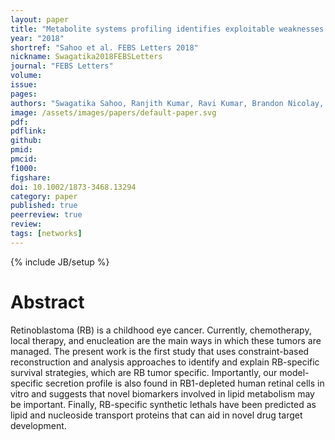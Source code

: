 ```yaml
---
layout: paper
title: "Metabolite systems profiling identifies exploitable weaknesses in retinoblastoma"
year: "2018"
shortref: "Sahoo et al. FEBS Letters 2018"
nickname: Swagatika2018FEBSLetters
journal: "FEBS Letters"
volume: 
issue: 
pages: 
authors: "Swagatika Sahoo, Ranjith Kumar, Ravi Kumar, Brandon Nicolay, Omkar Mohite, Karthikeyan Sivaraman, Vikas Khetan, Pukhraj Rishi, Suganeswari Ganesan, Krishnakumar Subramanyan, Karthik Raman, Wayne Miles and Sailaja V. Elchuri"
image: /assets/images/papers/default-paper.svg
pdf: 
pdflink: 
github:
pmid: 
pmcid: 
f1000: 
figshare: 
doi: 10.1002/1873-3468.13294
category: paper
published: true
peerreview: true
review: 
tags: [networks]
---
```

{% include JB/setup %}

# Abstract 

Retinoblastoma (RB) is a childhood eye cancer. Currently, chemotherapy, local therapy, and enucleation are the main ways in which these tumors are managed. The present work is the first study that uses constraint-based reconstruction and analysis approaches to identify and explain RB-specific survival strategies, which are RB tumor specific. Importantly, our model-specific secretion profile is also found in RB1-depleted human retinal cells in vitro and suggests that novel biomarkers involved in lipid metabolism may be important. Finally, RB-specific synthetic lethals have been predicted as lipid and nucleoside transport proteins that can aid in novel drug target development.
